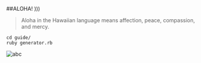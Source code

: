 ##ALOHA! )))

> Aloha in the Hawaiian language means affection, peace, compassion, and mercy.

    cd guide/
    ruby generator.rb
    
[]()
![abc](https://avatars3.githubusercontent.com/u/892866?v=3&s=460 "abcdefj")

